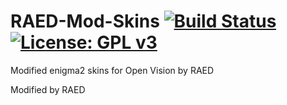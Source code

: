 RAED-Mod-Skins [![Build Status](https://travis-ci.org/OpenVisionE2/RAED-Mod-Skins.svg?branch=master)](https://travis-ci.org/OpenVisionE2/RAED-Mod-Skins) [![License: GPL v3](https://img.shields.io/badge/License-GPLv3-blue.svg)](https://www.gnu.org/licenses/gpl-3.0)
==============
Modified enigma2 skins for Open Vision by RAED

Modified by RAED

